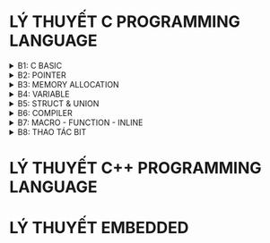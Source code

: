 # LÝ THUYẾT C PROGRAMMING LANGUAGE

<details> <summary> B1: C BASIC </summary> 
  
### 1. Biến
    
    - Embedded sẽ sử dụng thư viện #include <stdint.h>
      
    - uint8_t, uint16_t, uint32_t, uint64_t
    
    - VD: kích thước của biến uint32_t var;  0 -> 2^32-1
          kích thước của biến int32_t var;   (-2^32)/2 -> (2^32)/2-1
  
### 2. Typedef
      
    - Đặt tên khác cho kiểu dữ liệu
    - VD: typedef int typeInt -> typeInt: được định nghĩa lại nhưng bản chất vẫn là kiểu dữ liệu int
    - VD: uint8_t: được định nghĩa từ kiểu unsighed char

### 3. Hàm 
  
    - Chương trình có tính lặp đi lặp lại sẽ được định nghĩa thành 1 hàm
    - Note: trừ 'void' thì tất cả các kiểu dữ liệu khác đều phải trả về giá trị (return + giá trị)
    - VD: 
      int tong(int a, int b){
        return a+b;
      }

### 4. Struct
  
    - Kiểu cấu trúc, kiểu dữ liệu do người dùng tự định nghĩa, có thể trả về nhiều kết quả
    - VD: 
      struct toaDo{
        uint8_t x;
        uint8_t y;
      };
      int main(){
        struct toaDo diemM;
        diemM.x = 10;
        diemM.y = 20;
        printf("toa do diem M: M.x = %d, M.y = %d\n", diemM.x, diemM.y);
        return 0;
      }
      
### 5. Câu điều kiện
 
    - for(khởi tạo; điều kiện; thuật toán)
    - if, else if, else
    - while (điều kiện)
    - do ... while
    - switch ... case
    - Break: câu lệnh thoát khỏi vòng lặp
    - Continue: câu lệnh bắt đầu vòng lặp mới, các lệnh phía dưới nó sẽ bị bỏ qua

### 6. Enum

    - Cú pháp: Enum Tên {mem1, mem2, ..., memN};
      + Gía trị của các phần tử sẽ bằng 0 -> N-1 nếu không gán giá trị ban đầu
      + Giá trị của phần tử sau sẽ tăng lên 1 đơn vị so với phần tử đứng trước
  
</details>    

<details> <summary> B2: POINTER </summary> 

### 1. Pointer
      
    - Khai báo con trỏ: Kiểu dữ liệu* Tên;
    - VD: int* ptr;
    - Con trỏ đặc biệt: Void* ptr; 
    -> là con trỏ đặc biệt có thể trỏ được mọi đối tượng, nhưng nó KHÔNG BIẾT được địa chỉ đang trỏ tới có kiểu dữ liệu gì
    - Kích thước của con trỏ phụ thuộc vào KIẾN TRÚC của VI XỬ LÝ
    => Ép kiểu dữ liệu cho con trỏ: (int*)ptr;
       Lấy giá trị *(int*)ptr;

### 2. Function Pointer
  
    - Trỏ đến địa chỉ hàm
    - VD: void (*ptr) (int,int); : ptr là con trỏ hàm có kiểu trả về là void và có kiểu input là (int,int)
    - VD: 
    void tong(int a, int b){
      printf("tong %d va %d = %d\n", a, b, a+b);
    }
    int main(){
    void (*ptr)(int,int);
    ptr = &tong;
    ptr(9,7);
    return 0;
    }
    => Ép kiểu về con trỏ hàm: 
    (void (*) (int,int))ptr

### 3. NULL Pointer
    
    - Khai báo con trỏ phải gán giá trị ban đầu
    - Nếu khai báo chưa sử dụng phải gán = NULL
    - NULL là con trỏ có giá trị = 0 và có địa chỉ = 0
    - Và khi sử dụng xong cũng phải trả về NULL

### 4. Pointer to Pointer
 
    - VD:
        int value = 100;
        int *ptr = &value;
        int **p_to_p = &ptr;
    - Con trỏ cấp 2 vẫn là một con trỏ, nên khi truy xuất giá trị của p_to_p chúng ta lấy được địa chỉ mà nó trỏ đến (địa chỉ của biến ptr)
    - p_to_p tương đương với &ptr: chính là địa chỉ mà con trỏ cấp 2 trỏ tới, hay chính là địa chỉ của con trỏ ptr
    - *p_to_p tương đương với ptr: chính là giá trị của con trỏ ptr, hay cũng chính là địa chỉ ô nhớ mà ptr trỏ tới, cũng chính là địa chỉ của biến value
    - **p_to_p tương đương với *ptr hay chính là giá trị ô nhớ mà con trỏ ptr trỏ tới, cũng chính là giá trị của biến value

</details> 

<details> <summary> B3: MEMORY ALLOCATION </summary>

  ![image](https://github.com/KhanhTruongTG/EMBEDDED-INTERVIEW-T7/assets/139245069/75fdc9f2-d420-4b01-92d4-ec2f3204be74)
  
  Trên RAM có 5 phân vùng bộ nhớ: Text, Data, BSS, Heap, Stack

### 1. Text </summary>

  - Quyền truy cập chỉ Read và nó chứa lệnh để thực thi nên tránh sửa đổi instruction
  - Chứa khai báo hằng số trong chương trình (.rodata)

### 2. Data (Initialized Data)

  - Quyền truy cập là read-write
  - Chứa biến toàn cục hoặc biến static với giá trị khởi tạo KHÁC 0
  - Được giải phóng khi kết thúc chương trình
  => Tính từ lần đầu tiên khai báo. VD: ban đầu khởi tạo ở Data thì sẽ ở Data

### 3. BSS (Uninitialized Data)

  - Quyền truy cập là read-write
  - Chứa biến toàn cục hoặc biến static với giá trị khởi tạo BẰNG 0 hoặc KHÔNG KHỞI TẠO
  - Được giải phóng khi kết thúc chương trình
  => Tính từ lần đầu tiên khai báo. VD: ban đầu khởi tạo ở BSS thì sẽ ở BSS

### 4. Heap

  - Quyền truy cập là read-write
  - Được sử dụng để cấp phát bộ nhớ động như: Malloc, Calloc, …
  - Sẽ được giải phóng khi gọi hàm free,…

### 5. Stack

  - Quyền truy cập là read-write
  - Được sử dụng cấp phát cho biến local, input parameter của hàm,…
  - Sẽ được giải phóng khi ra khỏi block code/hàm

### 6. So sánh Heap và Stack

  - Bộ nhớ Heap và bộ nhớ Stack bản chất đều cùng là vùng nhớ được tạo ra và lưu trữ trong RAM khi chương trình được thực thi
  - Bộ nhớ Stack được dùng để lưu trữ các biến cục bộ trong hàm, tham số truyền vào... Truy cập vào bộ nhớ này rất nhanh và được thực thi khi chương trình được biên dịch
  - Bộ nhớ Heap được dùng để lưu trữ vùng nhớ cho những biến con trỏ được cấp phát động bởi các hàm malloc - calloc - realloc (trong C)
  - Kích thước vùng nhớ
  
  **Stack**: kích thước của bộ nhớ Stack là cố định, tùy thuộc vào từng hệ điều hành, ví dụ hệ điều hành Windows là 1 MB, hệ điều hành Linux là 8 MB (lưu ý là con số có thể khác tùy thuộc vào kiến trúc hệ điều hành của bạn)
  **Heap**: kích thước của bộ nhớ Heap là không cố định, có thể tăng giảm do đó đáp ứng được nhu cầu lưu trữ dữ liệu của chương trình
  
  - *Đặc điểm vùng nhớ*
    + **Stack**: Vùng nhớ Stack được quản lý bởi hệ điều hành, dữ liệu được lưu trong Stack sẽ tự động hủy khi hàm thực hiện xong công việc của mình
    + **Heap**: Vùng nhớ Heap được quản lý bởi lập trình viên (trong C hoặc C++), dữ liệu trong Heap sẽ không bị hủy khi hàm thực hiện xong, điều đó có nghĩa bạn phải tự tay hủy vùng nhớ bằng câu lệnh free (trong C), và delete hoặc delete [] (trong C++), nếu không sẽ xảy ra hiện tượng rò rỉ bộ nhớ
  NOTE: Việc tự động dọn vùng nhớ còn tùy thuộc vào trình biên dịch trung gian

  - *Vấn đề lỗi xảy ra đối với vùng nhớ*
    + **Stack**: bởi vì bộ nhớ Stack cố định nên nếu chương trình bạn sử dụng quá nhiều bộ nhớ vượt quá khả năng lưu trữ của Stack chắc chắn sẽ xảy ra tình trạng tràn bộ nhớ Stack (Stack overflow), các trường hợp xảy ra như bạn khởi tạo quá nhiều biến cục bộ, hàm đệ quy vô hạn,...

    VD: Tràn bộ nhớ Stack với hàm đệ quy vô hạn:
        
        int foo(int x){

          printf("De quy vo han\n");
    
          return foo(x);
    
        }

    + **Heap**: Nếu bạn liên tục cấp phát vùng nhớ mà không giải phóng thì sẽ bị lỗi tràn vùng nhớ Heap (Heap overflow), nếu bạn khởi tạo một vùng nhớ quá lớn mà vùng nhớ Heap không thể lưu trữ một lần được sẽ bị lỗi khởi tạo vùng nhớ Heap thất bại
    
    VD: Trường hợp khởi tạo vùng nhớ Heap quá lớn:
    
        int *A = (int *)malloc(18446744073709551615);

### 7. Cấp phát động

  - Malloc/Calloc: trả về con trỏ void (void*) nên cần ép kiểu dữ liệu trả về
  - Realloc: thay đổi kích thước ô nhớ

    VD:
    
      uint8_t *ptr = (uint8_t *)malloc(5);
      -> Malloc tạo 5 ô nhớ mỗi ô nhớ 1 byte

  *Tổng quát*:
  - **Malloc**: uint8_t * ptr = (uint8_t *)malloc(5 * sizeof(uint8_t));
  - **Calloc**: uint8_t * ptr = (uint8_t *)calloc(5, sizeof(uint8_t));
  - Thay đổi kích thước ô nhớ **Realloc**: ptr = (uint8_t *)realloc(ptr, 7 * sizeof(uint8_t));
  - Giải phóng: free(ptr);

</details> 

<details> <summary> B4: VARIABLE </summary>

### 1. Static

  Được lưu ở Data/BSS
  - Cục bộ:
    + Khi 1 biến được khai báo Static thì sẽ chỉ khởi tạo 1 lần duy nhất và tồn tại suổt thời gian chạy chương trình
    + Giá trị không bị mất đi khi kết thúc chương trình mà chỉ bị thu hồi bởi Data/BSS
    + Chỉ có thể gọi nội bộ trong hàm khởi tạo nó
    + Mỗi lần gọi giá trị của nó sẽ bằng giá trị gần nhất hàm được gọi
    + Static cục bộ thường dùng cho hàm có tham số trả về là địa chỉ
   
  VD:
   
      int* ptr(){
      
        int a = 10;
        
        return &a; // ERROR
        
      }
    ->  Do a được khai báo nằm trên vùng Stack thoát khỏi hàm sẽ bị thu hồi địa chỉ
    
      int* ptr(){
      
        static int a = 10;
        
        return &a; // OK
        
      }
    -> Do a được khai báo Static nên khi thoát ra khỏi hàm thì vẫn tônd tại -> trả về địa chỉ của a
  - Toàn cục:
    + Chỉ được truy cập và sử dụng trong File chứa nó, KHÔNG CÓ CÁCH NÀO LẤY ĐƯỢC để sử dụng cho chương trình khác chung Folder
    + Static toàn cục thường sử dụng để xây dựng thư viện để người dùng không thay đổi được tránh bị sai lệch
  
### 2. Extern

  - Dùng để lấy hàm/biến có sẵn của các File khác cùng 1 Folder để sử dụng trừ STATIC
  - Có thể khai báo toàn cục hay cục bộ đều được

  -> Dùng lệnh gcc filename1.c filename2.c -o filename3 để tạo filename3 từ filename1.c và filename2.c

  -> Để chạy filename3 dùng lệnh ./filename3

### 3. Volatile

  - Trong lập trình nhúng (Embedded System), ta rất thường hay gặp khai báo biến với từ khóa volatile
  - Việc khai báo biến volatile là rất cần thiết để tránh những lỗi sai khó phát hiện do tính năng optimization của compiler

### 4. Register

  - Dùng để lưu Data, thông tin giống như RAM nhưng bộ nhớ ít hơn RAM, tốc độ nhanh hơn RAM do chỉ giao tiếp với ALU

   ALU <- Register <- RAM **(1)**
  
   **(2)** ALU -> Register -> RAM
  
  => Giải thích: bắt đầu từ **(1)**, 1 biến được khai báo sẽ lưu trên RAM -> RAM gửi thông tin về Register -> Register gửi thông tin về ALU -> ALU thực hiện thuật toán -> **(2)** ALU trả về Register -> Register trả về và lưu giá trị trên RAM 

</details>

<details> <summary> B5: STRUCT & UNION </summary>
  
***Struct** & **Union** là kiểu dữ liệu do người dùng tự định nghĩa*
  
### 1. Struct

  Bộ nhớ của Struct được tính bằng cách tính tổng tối thiểu các thành viên cộng lại vì còn phụ thuộc bộ nhớ đệm (Padding)
  
### 2. Union

  Bộ nhớ của Union được tính bằng cách lấy phần tử có kích thước dữ liệu lớn nhất
  Các phần tử đều xài chung 1 bộ nhớ và có chung 1 địa chỉ

### 3. So sánh Struct và Union

  Về mặt ý nghĩa, struct và union cơ bản giống nhau. Tuy nhiên, về mặt lưu trữ trong bộ nhớ, chúng có sự khác biệt như sau:
  
  - Struct: Dữ liệu của các thành viên của struct được lưu trữ ở những vùng nhớ khác nhau
  -> Do đó kích thước của 1 Struct tối thiểu bằng kích thước các thành viên cộng lại tại vì còn phụ thuộc vào bộ nhớ đệm (struct padding)

  - Union : Dữ liệu các thành viên sẽ dùng chung 1 vùng nhớ
  -> Do đó kích thước của Union được tính là kích thước lớn nhất của kiểu dữ liệu trong Union, việc thay đổi nội dung của 1 thành viên sẽ dẫn đến thay đổi nội dung của các thành viên khác

</details>

<details> <summary> B6: COMPILER </summary>

  - Quy trình biên dịch là quá trình chuyển đổi từ ngôn ngữ bậc cao (NNBC) (C/C++, Pascal, Java, C#…) sang ngôn ngữ đích (ngôn ngữ máy) để máy tính có thể hiểu và thực thi 
  - Ngôn ngữ lập trình C là một ngôn ngữ dạng biên dịch
  - Chương trình được viết bằng C muốn chạy được trên máy tính phải trải qua một quá trình biên dịch để chuyển đổi từ dạng mã nguồn sang chương trình dạng mã thực thi
  - Quá trình được chia ra làm 4 giai đoạn chính:
    + Giai đoạn tiền xử lý (Pre-processor)
    + Giai đoạn dịch NNBC sang Assembly (Compiler)
    + Giai đoạn dịch Assembly sang ngôn ngữ máy (Assember)
    + Giai đoạn liên kết (Linker)
  ![image](https://github.com/KhanhTruongTG/EMBEDDED-INTERVIEW-T7/assets/139245069/e920ad72-a979-450c-8353-243055c88ce5)

  ![image](https://github.com/KhanhTruongTG/EMBEDDED-INTERVIEW-T7/assets/139245069/5354cfc4-a723-434e-b080-bf5669424864)

### 1. Giai đoạn tiền xử lý (Pre-processor)

  Giai đoạn này sẽ thực hiện:
  - Nhận mã nguồn
  - Xóa bỏ tất cả chú thích, comments của chương trình
  - Chỉ thị tiền xử lý (bắt đầu bằng #) cũng được xử lý
  
    -> Sau khi qua tiền xử lý thì file code sẽ có dạng .i

    -> Dùng lệnh gcc -E filename.c -o filename.i hoặc gcc -E filename.i để xem lại code sau quá trình tiền xử lý
    
  VD: Chỉ thị #include cho phép ghép thêm mã chương trình của một tệp tiêu để vào mã nguồn cần dịch. Các hằng số được định nghĩa bằng #define sẽ được thay thế bằng giá trị cụ thể tại mỗi nơi sử dụng trong chương trình

### 2. Giai đoạn dịch NNBC sang Assembly (Compiler)
  
  - Phân tích cú pháp (syntax) của mã nguồn NNBC
  - Chuyển chúng sang dạng mã Assembly là một ngôn ngữ bậc thấp (hợp ngữ) gần với tập lệnh của bộ vi xử lý

    -> Quá trình biên dịch code .i thành ngôn ngữ Assembly .s

    -> Dùng lệnh gcc -S -o filename.i filename.s để xem lại code sau quá trình biên dịch

### 3. Giai đoạn dịch Assembly sang ngôn ngữ máy (Assember)
  
  - Dich chương trình => Sang mã máy 0 và 1
  - Một tệp mã máy (Object) (.o) hoặc (.obj) sinh ra trong hệ thống sau đó
    -> Dùng lệnh gcc -c filename.c -o filename.o để tạo ra file .o và dùng lệnh objdump -d -Mintel filename.o để xem code

### 4. Giai đoạn liên kết (Linker)
  
  - Trong giai đoạn này mã máy của một chương trình dịch từ nhiều nguồn (file .c hoặc file thư viện .lib) được liên kết lại với nhau để tạo thành chương trình đích duy nhất
  - Mã máy của các hàm thư viện gọi trong chương trình cũng được đưa vào chương trình cuối trong giai đoạn này
  - Chính vì vậy mà các lỗi liên quan đến việc gọi hàm hay sử dụng biến tổng thể mà không tồn tại sẽ bị phát hiện. Kể cả lỗi viết chương trình chính không có hàm main() cũng được phát hiện trong liên kết
  - Kết thúc quá trình tất cả các đối tượng được liên kết lại với nhau thành một chương trình có thể thực thi được (executable hay .exe) thống nhất

  -> File sau khi gộp lại sẽ có đuôi mở rộng Executable hoặc .exe trên Window, còn trên MacOS hay Linux có thể đuôi theo chỉ định hoặc không có đuôi mở rộng

  -> Để chạy file code C trên Terminal dùng lệnh gcc -o filename filename.c để tạo ra file thực thi, sau đó dùng lệnh ./filename để chạy file thực thi

</details>

<details> <summary> B7: MACRO - FUNCTION - INLINE </summary>



</details>

<details> <summary> B8: THAO TÁC BIT </summary>


</details>



# LÝ THUYẾT C++ PROGRAMMING LANGUAGE
# LÝ THUYẾT EMBEDDED




